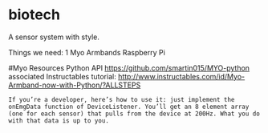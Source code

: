 # biotech
A sensor system with style.


Things we need:
1 Myo Armbands
Raspberry Pi


#Myo Resources
Python API
https://github.com/smartin015/MYO-python
associated Instructables tutorial:
http://www.instructables.com/id/Myo-Armband-now-with-Python/?ALLSTEPS
```
If you’re a developer, here’s how to use it: just implement the onEmgData function of DeviceListener. You’ll get an 8 element array (one for each sensor) that pulls from the device at 200Hz. What you do with that data is up to you.
```
